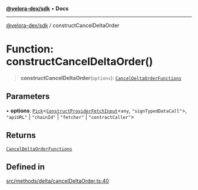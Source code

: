 [**@velora-dex/sdk**](../README.md) • **Docs**

***

[@velora-dex/sdk](../globals.md) / constructCancelDeltaOrder

# Function: constructCancelDeltaOrder()

> **constructCancelDeltaOrder**(`options`): [`CancelDeltaOrderFunctions`](../type-aliases/CancelDeltaOrderFunctions.md)

## Parameters

• **options**: [`Pick`](../-internal-/type-aliases/Pick.md)\<[`ConstructProviderFetchInput`](../interfaces/ConstructProviderFetchInput.md)\<`any`, `"signTypedDataCall"`\>, `"apiURL"` \| `"chainId"` \| `"fetcher"` \| `"contractCaller"`\>

## Returns

[`CancelDeltaOrderFunctions`](../type-aliases/CancelDeltaOrderFunctions.md)

## Defined in

[src/methods/delta/cancelDeltaOrder.ts:40](https://github.com/paraswap/paraswap-sdk/blob/master/src/methods/delta/cancelDeltaOrder.ts#L40)
